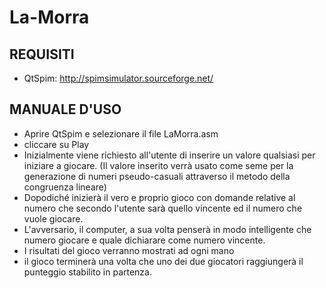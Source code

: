 # La-Morra

## REQUISITI
- QtSpim: http://spimsimulator.sourceforge.net/

## MANUALE D'USO
- Aprire QtSpim e selezionare il file LaMorra.asm
- cliccare su Play
- Inizialmente viene richiesto all'utente di inserire un valore qualsiasi per iniziare a giocare. (Il valore inserito verrà usato come seme per la generazione di numeri pseudo-casuali
attraverso il metodo della congruenza lineare)
- Dopodiché inizierà il vero e proprio gioco con domande relative al numero che secondo l'utente sarà quello vincente ed il numero che vuole giocare.
- L'avversario, il computer, a sua volta penserà in modo intelligente che numero giocare e quale dichiarare come numero vincente.
- I risultati del gioco verranno mostrati ad ogni mano
- il gioco terminerà una volta che uno dei due giocatori raggiungerà il punteggio stabilito in partenza.
